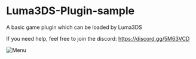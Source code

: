 # Luma3DS-Plugin-sample
A basic game plugin which can be loaded by Luma3DS

If you need help, feel free to join the discord: https://discord.gg/5M63VCD

![Menu](https://imgur.com/Mu0CQP9.png)
